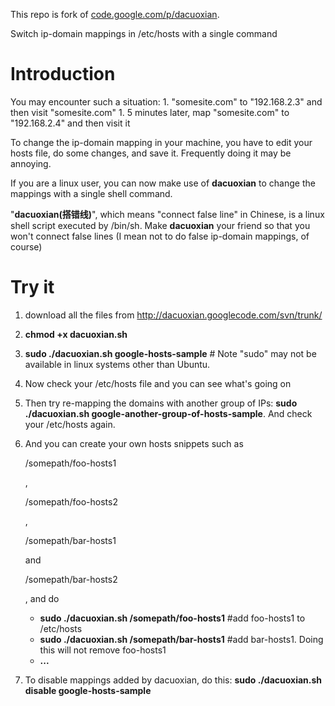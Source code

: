 This repo is fork of [code.google.com/p/dacuoxian](http://code.google.com/p/dacuoxian).

Switch ip-domain mappings in /etc/hosts with a single command

# Introduction

You may encounter such a situation:   1. "somesite.com" to "192.168.2.3" and then visit "somesite.com"   1. 5 minutes later, map "somesite.com" to "192.168.2.4" and then visit it

To change the ip-domain mapping in your machine, you have to edit  your hosts file, do some changes, and save it. Frequently doing it may  be annoying.

If you are a linux user, you can now make use of **dacuoxian** to change the mappings with a single shell command.

"**dacuoxian(搭错线)**", which means "connect false line" in Chinese, is a linux shell script executed by /bin/sh.  Make **dacuoxian** your friend so that you won't connect false lines (I mean not to do false ip-domain mappings, of course)

# Try it

1. download all the files from <http://dacuoxian.googlecode.com/svn/trunk/>

2. **chmod +x dacuoxian.sh**

3. **sudo ./dacuoxian.sh google-hosts-sample**   # Note "sudo" may not be available in  linux systems other than Ubuntu.

4. Now check your /etc/hosts file and you can see what's going on

5. Then try re-mapping the domains with another group of IPs: **sudo ./dacuoxian.sh google-another-group-of-hosts-sample**. And check your /etc/hosts again.

6. And you can create your own hosts snippets such as 

   /somepath/foo-hosts1

   , 

   /somepath/foo-hosts2

   , 

   /somepath/bar-hosts1

    and 

   /somepath/bar-hosts2

   , and do  

   - **sudo ./dacuoxian.sh /somepath/foo-hosts1**  #add foo-hosts1 to /etc/hosts
   - **sudo ./dacuoxian.sh /somepath/bar-hosts1**  #add bar-hosts1. Doing this will not remove foo-hosts1
   - **...**

7. To disable mappings added by dacuoxian, do this:  **sudo ./dacuoxian.sh disable google-hosts-sample**